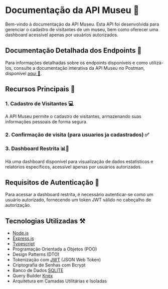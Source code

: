 # Documentação da API Museu 📝

Bem-vindo à documentação da API Museu. Esta API foi desenvolvida para gerenciar
o cadastro de visitantes de um museu, bem como oferecer uma dashboard acessível
apenas por usuários autorizados.

## Documentação Detalhada dos Endpoints 🦦

Para informações detalhadas sobre os endpoints disponíveis e como utilizá-los,
consulte a documentação interativa da API Museu no Postman, disponível
[aqui 📃](https://documenter.getpostman.com/view/29849540/2sA2xh3tPZ).

## Recursos Principais 🍂

### 1. Cadastro de Visitantes 💻

A API Museu permite o cadastro de visitantes, armazenando suas informações
pessoais de forma segura.

### 2. Confirmação de visita (para usuarios ja cadastrados) ✅

### 3. Dashboard Restrita 📊🔏

Há uma dashboard disponível para visualização de dados estatísticos e relatórios
específicos, acessível apenas por usuários autorizados.

## Requisitos de Autenticação 🔏

Para acessar a dashboard restrita, é necessário autenticar-se como um usuário
autorizado, fornecendo um token JWT válido no cabeçalho de autorização.

## Tecnologias Utilizadas ⚒️

- [Node.js](https://nodejs.org/)
- [Express.js](https://expressjs.com/)
- [Typescript](https://www.typescriptlang.org/)
- Programação Orientada a Objetos (POO)
- Design Patterns (DTO)
- Tokenização com [JWT](https://jwt.io/) (JSON Web Token)
- Criptografia de Senhas com Bcrypt
- Banco de Dados [SQLITE](https://www.sqlite.org/)
- Query Builder [Knex](https://knexjs.org/guide/query-builder.html)
- Arquitetura em Camadas Utilitárias e Isoladas
